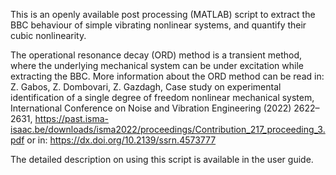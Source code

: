 This is an openly available post processing (MATLAB) script to extract the BBC behaviour of simple vibrating nonlinear systems, and quantify their cubic nonlinearity.

The operational resonance decay (ORD) method is a transient method, where the underlying mechanical system can be under excitation while extracting the BBC.
More information about the ORD method can be read in:
Z. Gabos, Z. Dombovari, Z. Gazdagh, Case study on experimental identification of a single degree of freedom nonlinear mechanical system,
International Conference on Noise and Vibration Engineering (2022)
2622–2631, https://past.isma-isaac.be/downloads/isma2022/proceedings/Contribution_217_proceeding_3.pdf
or in:
https://dx.doi.org/10.2139/ssrn.4573777

The detailed description on using this script is available in the user guide.
